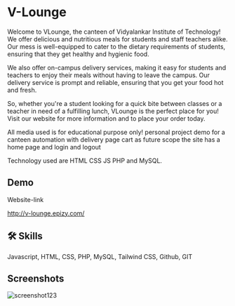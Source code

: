
# V-Lounge

Welcome to VLounge, the canteen of Vidyalankar Institute of Technology! We offer delicious and nutritious meals for students and staff teachers alike. Our mess is well-equipped to cater to the dietary requirements of students, ensuring that they get healthy and hygienic food. 

We also offer on-campus delivery services, making it easy for students and teachers to enjoy their meals without having to leave the campus. Our delivery service is prompt and reliable, ensuring that you get your food hot and fresh.

So, whether you're a student looking for a quick bite between classes or a teacher in need of a fulfilling lunch, VLounge is the perfect place for you! Visit our website for more information and to place your order today.

All media used is for educational purpose only!
personal project demo for a canteen automation with delivery page cart as future scope the site has a home page and login and logout

Technology used are HTML CSS JS PHP and MySQL.


## Demo

Website-link

http://v-lounge.epizy.com/
## 🛠 Skills
Javascript, HTML, CSS, PHP, MySQL, Tailwind CSS, Github, GIT

## Screenshots
![screenshot123](https://user-images.githubusercontent.com/86348862/233846478-4f581fb1-f70b-4f62-a723-4eecf93525c1.jpg)
